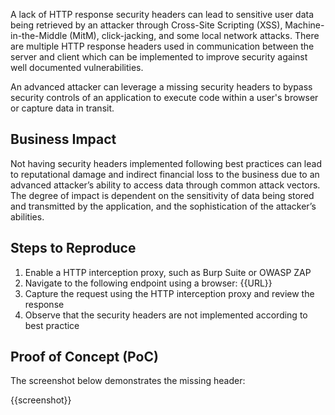 A lack of HTTP response security headers can lead to sensitive user data being retrieved by an attacker through Cross-Site Scripting (XSS), Machine-in-the-Middle (MitM), click-jacking, and some local network attacks. There are multiple HTTP response headers used in communication between the server and client which can be implemented to improve security against well documented vulnerabilities.

An advanced attacker can leverage a missing security headers to bypass security controls of an application to execute code within a user's browser or capture data in transit.

## Business Impact

Not having security headers implemented following best practices can lead to reputational damage and indirect financial loss to the business due to an advanced attacker’s ability to access data through common attack vectors. The degree of impact is dependent on the sensitivity of data being stored and transmitted by the application, and the sophistication of the attacker’s abilities.

## Steps to Reproduce

1. Enable a HTTP interception proxy, such as Burp Suite or OWASP ZAP
1. Navigate to the following endpoint using a browser: {{URL}}
1. Capture the request using the HTTP interception proxy and review the response
1. Observe that the security headers are not implemented according to best practice

## Proof of Concept (PoC)

The screenshot below demonstrates the missing header:

{{screenshot}}

